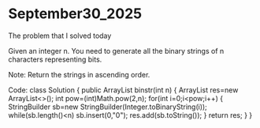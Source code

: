 # September30_2025
The problem that I solved today

Given an integer n. You need to generate all the binary strings of n characters representing bits.

Note: Return the strings in  ascending order.

Code:
class Solution {
    public ArrayList<String> binstr(int n) {
        ArrayList<String> res=new ArrayList<>();
        int pow=(int)Math.pow(2,n);
        for(int i=0;i<pow;i++)
        {
            StringBuilder sb=new StringBuilder(Integer.toBinaryString(i));
            while(sb.length()<n)
                sb.insert(0,"0");
            res.add(sb.toString());
        }
        return res;
    }
}
